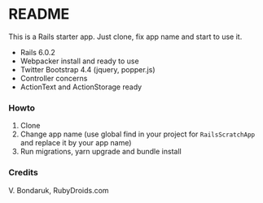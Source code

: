 # README

This is a Rails starter app. Just clone, fix app name and start to use it.

* Rails 6.0.2
* Webpacker install and ready to use
* Twitter Bootstrap 4.4 (jquery, popper.js)
* Controller concerns
* ActionText and ActionStorage ready

### Howto

1. Clone
2. Change app name (use global find in your project for `RailsScratchApp` and replace it by your app name)
3. Run migrations, yarn upgrade and bundle install

### Credits

V. Bondaruk, RubyDroids.com

